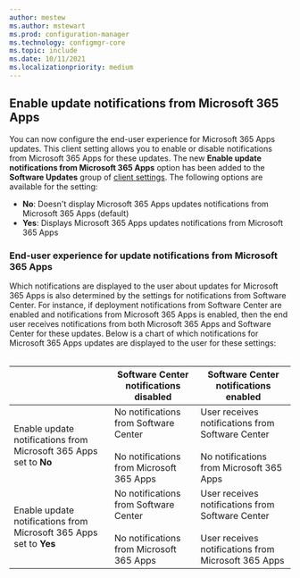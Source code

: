 ```yaml
---
author: mestew
ms.author: mstewart
ms.prod: configuration-manager
ms.technology: configmgr-core
ms.topic: include
ms.date: 10/11/2021
ms.localizationpriority: medium
---
```


## <a name="bkmk_365"></a> Enable update notifications from Microsoft 365 Apps
<!--10628998-->
You can now configure the end-user experience for Microsoft 365 Apps updates. This client setting allows you to enable or disable notifications from Microsoft 365 Apps for these updates. The new **Enable update notifications from Microsoft 365 Apps** option has been added to the **Software Updates** group of [client settings](../../../../clients/deploy/configure-client-settings.md). The following options are available for the setting:

- **No**: Doesn't display Microsoft 365 Apps updates notifications from Microsoft 365 Apps (default)
- **Yes**: Displays Microsoft 365 Apps updates notifications from Microsoft 365 Apps

### End-user experience for update notifications from Microsoft 365 Apps

Which notifications are displayed to the user about updates for Microsoft 365 Apps is also determined by the settings for notifications from Software Center. For instance, if deployment notifications from Software Center are enabled and notifications from Microsoft 365 Apps is enabled, then the end user receives notifications from both Microsoft 365 Apps and Software Center for these updates. Below is a chart of which notifications for Microsoft 365 Apps updates are displayed to the user for these settings:  
</br>

| | Software Center notifications disabled | Software Center notifications enabled |
|---|---|--|
| Enable update notifications from Microsoft 365 Apps set to **No** | No notifications from Software Center </br></br> No notifications from Microsoft 365 Apps| User receives notifications from Software Center </br></br> No notifications from Microsoft 365 Apps |
| Enable update notifications from Microsoft 365 Apps set to **Yes** | No notifications from Software Center </br></br> No notifications from Microsoft 365 Apps | User receives notifications from Software Center </br></br> User receives notifications from Microsoft 365 Apps |

